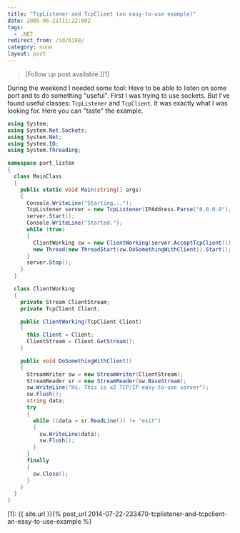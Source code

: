 ```yaml
---
title: "TcpListener and TcpClient (an easy-to-use example)"
date: 2005-06-21T11:22:00Z
tags:
  - .NET
redirect_from: /id/6188/
category: none
layout: post
---
```

> [Follow up post available.][1]

During the weekend I needed some tool: Have to be able to listen on some port and to do something "useful". First I was trying to use sockets. But I've found useful classes: `TcpListener` and `TcpClient`. It was exactly what I was looking for. Here you can "taste" the example.

```csharp
using System;
using System.Net.Sockets;
using System.Net;
using System.IO;
using System.Threading;

namespace port_listen
{
  class MainClass
  {
    public static void Main(string[] args)
    {
      Console.WriteLine("Starting...");
      TcpListener server = new TcpListener(IPAddress.Parse("0.0.0.0"), 66);
      server.Start();
      Console.WriteLine("Started.");
      while (true)
      {
        ClientWorking cw = new ClientWorking(server.AcceptTcpClient());
        new Thread(new ThreadStart(cw.DoSomethingWithClient)).Start();
      }
      server.Stop();
    }
  }

  class ClientWorking
  {
    private Stream ClientStream;
    private TcpClient Client;

    public ClientWorking(TcpClient Client)
    {
      this.Client = Client;
      ClientStream = Client.GetStream();
    }

    public void DoSomethingWithClient()
    {
      StreamWriter sw = new StreamWriter(ClientStream);
      StreamReader sr = new StreamReader(sw.BaseStream);
      sw.WriteLine("Hi. This is x2 TCP/IP easy-to-use server");
      sw.Flush();
      string data;
      try
      {
        while ((data = sr.ReadLine()) != "exit")
        {
          sw.WriteLine(data);
          sw.Flush();
        }
      }
      finally
      {
        sw.Close();
      }
    }
  }
}
```

[1]: {{ site.url }}{% post_url 2014-07-22-233470-tcplistener-and-tcpclient-an-easy-to-use-example %}